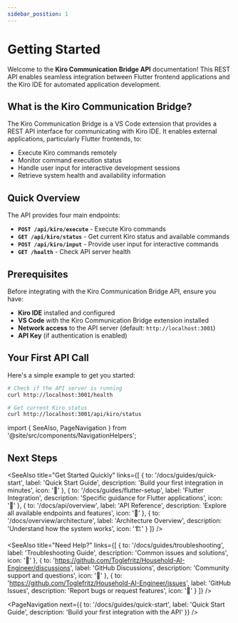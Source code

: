 ```yaml
---
sidebar_position: 1
---
```


# Getting Started

Welcome to the **Kiro Communication Bridge API** documentation! This REST API enables seamless integration between Flutter frontend applications and the Kiro IDE for automated application development.

## What is the Kiro Communication Bridge?

The Kiro Communication Bridge is a VS Code extension that provides a REST API interface for communicating with Kiro IDE. It enables external applications, particularly Flutter frontends, to:

- Execute Kiro commands remotely
- Monitor command execution status
- Handle user input for interactive development sessions
- Retrieve system health and availability information

## Quick Overview

The API provides four main endpoints:

- **`POST /api/kiro/execute`** - Execute Kiro commands
- **`GET /api/kiro/status`** - Get current Kiro status and available commands
- **`POST /api/kiro/input`** - Provide user input for interactive commands
- **`GET /health`** - Check API server health

## Prerequisites

Before integrating with the Kiro Communication Bridge API, ensure you have:

- **Kiro IDE** installed and configured
- **VS Code** with the Kiro Communication Bridge extension installed
- **Network access** to the API server (default: `http://localhost:3001`)
- **API Key** (if authentication is enabled)

## Your First API Call

Here's a simple example to get you started:

```bash
# Check if the API server is running
curl http://localhost:3001/health

# Get current Kiro status
curl http://localhost:3001/api/kiro/status
```

import { SeeAlso, PageNavigation } from '@site/src/components/NavigationHelpers';

## Next Steps

<SeeAlso
  title="Get Started Quickly"
  links={[
    {
      to: '/docs/guides/quick-start',
      label: 'Quick Start Guide',
      description: 'Build your first integration in minutes',
      icon: '🚀'
    },
    {
      to: '/docs/guides/flutter-setup',
      label: 'Flutter Integration',
      description: 'Specific guidance for Flutter applications',
      icon: '📱'
    },
    {
      to: '/docs/api/overview',
      label: 'API Reference',
      description: 'Explore all available endpoints and features',
      icon: '📖'
    },
    {
      to: '/docs/overview/architecture',
      label: 'Architecture Overview',
      description: 'Understand how the system works',
      icon: '🏗️'
    }
  ]}
/>

<SeeAlso
  title="Need Help?"
  links={[
    {
      to: '/docs/guides/troubleshooting',
      label: 'Troubleshooting Guide',
      description: 'Common issues and solutions',
      icon: '🐛'
    },
    {
      to: 'https://github.com/Toglefritz/Household-AI-Engineer/discussions',
      label: 'GitHub Discussions',
      description: 'Community support and questions',
      icon: '💬'
    },
    {
      to: 'https://github.com/Toglefritz/Household-AI-Engineer/issues',
      label: 'GitHub Issues',
      description: 'Report bugs or request features',
      icon: '🚨'
    }
  ]}
/>

<PageNavigation
  next={{
    to: '/docs/guides/quick-start',
    label: 'Quick Start Guide',
    description: 'Build your first integration with the API'
  }}
/>
